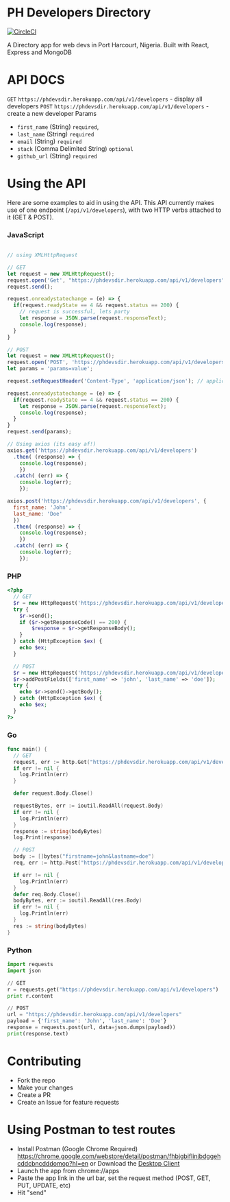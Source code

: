 # PH Developers Directory
[![CircleCI](https://circleci.com/gh/PHDevsConnect/phdevsdir/tree/master.svg?style=svg)](https://circleci.com/gh/PHDevsConnect/phdevsdir/tree/master)


A Directory app for web devs in Port Harcourt, Nigeria. Built with React, Express and MongoDB

# API DOCS

`GET` `https://phdevsdir.herokuapp.com/api/v1/developers` - display all developers
`POST` `https://phdevsdir.herokuapp.com/api/v1/developers` - create a new developer
Params

- `first_name` (String) `required`,
- `last_name` (String) `required`
- `email` (String) `required`
- `stack` (Comma Delimited String) `optional`
- `github_url` (String) `required`

# Using the API
Here are some examples to aid in using the API. This API currently makes use of one endpoint (`/api/v1/developers`), with two HTTP verbs attached to it (GET & POST).

### JavaScript
```js

// using XMLHttpRequest

// GET
let request = new XMLHttpRequest();
request.open('Get', "https://phdevsdir.herokuapp.com/api/v1/developers");
request.send();

request.onreadystatechange = (e) => {
  if(request.readyState == 4 && request.status == 200) {
    // request is successful, lets party
    let response = JSON.parse(request.responseText);
    console.log(response);
  }
}

// POST
let request = new XMLHttpRequest();
request.open('POST', 'https://phdevsdir.herokuapp.com/api/v1/developers');
let params = 'params=value';

request.setRequestHeader('Content-Type', 'application/json'); // application/x-www-form-urlencoded, etc

request.onreadystatechange = (e) => {
  if(request.readyState == 4 && request.status == 200) {
    let response = JSON.parse(request.responseText);
    console.log(response);
  }
}
request.send(params);

// Using axios (its easy af!)
axios.get('https://phdevsdir.herokuapp.com/api/v1/developers')
  .then( (response) => {
    console.log(response);
    })
  .catch( (err) => {
    console.log(err);
    });

axios.post('https://phdevsdir.herokuapp.com/api/v1/developers', {
  first_name: 'John',
  last_name: 'Doe'
  })
  .then( (response) => {
    console.log(response);
    })
  .catch( (err) => {
    console.log(err);
    });

```
### PHP
```php
<?php
  // GET
  $r = new HttpRequest('https://phdevsdir.herokuapp.com/api/v1/developers', HttpRequest::METH_GET);
  try {
    $r->send();
    if ($r->getResponseCode() == 200) {
        $response = $r->getResponseBody();
    }
  } catch (HttpException $ex) {
    echo $ex;
  }

  // POST
  $r = new HttpRequest('https://phdevsdir.herokuapp.com/api/v1/developers', HttpRequest::METH_POST);
  $r->addPostFields(['first_name' => 'john', 'last_name' => 'doe']);
  try {
    echo $r->send()->getBody();
  } catch (HttpException $ex) {
    echo $ex;
  }
?>
```
### Go
```go
func main() {
  // GET
  request, err := http.Get("https://phdevsdir.herokuapp.com/api/v1/developers")
  if err != nil {
    log.Println(err)
  }

  defer request.Body.Close()

  requestBytes, err := ioutil.ReadAll(request.Body)
  if err != nil {
    log.Println(err)
  }
  response := string(bodyBytes)
  log.Print(response)

  // POST
  body := []bytes("firstname=john&lastname=doe")
  req, err := http.Post("https://phdevsdir.herokuapp.com/api/v1/developers", "body/type", bytes.NewBuffer(body))

  if err != nil {
    log.Println(err)
  }
  defer req.Body.Close()
  bodyBytes, err := ioutil.ReadAll(res.Body)
  if err != nil {
    log.Println(err)
  }
  res := string(bodyBytes)
}
```
### Python
```python
import requests
import json

// GET
r = requests.get("https://phdevsdir.herokuapp.com/api/v1/developers")
print r.content

// POST
url = "https://phdevsdir.herokuapp.com/api/v1/developers"
payload = {'first_name': 'John', 'last_name': 'Doe'}
response = requests.post(url, data=json.dumps(payload))
print(response.text)
```

# Contributing
- Fork the repo
- Make your changes
- Create a PR
- Create an Issue for feature requests

# Using Postman to test routes
- Install Postman (Google Chrome Required) https://chrome.google.com/webstore/detail/postman/fhbjgbiflinjbdggehcddcbncdddomop?hl=en or Download the [Desktop Client](http://getpostman.com)
- Launch the app from chrome://apps
- Paste the app link in the url bar, set the request method (POST, GET, PUT, UPDATE, etc)
- Hit "send"
